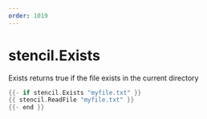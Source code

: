 ```yaml
---
order: 1019
---
```


<!-- Generated by tools/docgen. DO NOT EDIT. -->

# stencil.Exists

Exists returns true if the file exists in the current directory

```go
{{- if stencil.Exists "myfile.txt" }}
{{ stencil.ReadFile "myfile.txt" }}
{{- end }}
```
